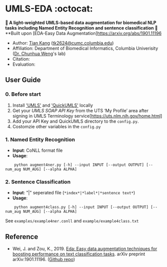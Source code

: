 # UMLS-EDA :octocat: 
**:tada: A light-weighted UMLS-based data augmentation for biomedical NLP tasks including Named Entity Recognition and sentence classification :tada:**  
**Built upon [EDA-Easy Data Augmentation]https://arxiv.org/abs/1901.11196  

* Author: [Tian Kang](http://www.tiankangnlp.com)  (tk2624@cumc.columbia.edu)  
* Affiliation: Department of Biomedical Informatics, Columbia Univerisity ([Dr. Chunhua Weng](http://people.dbmi.columbia.edu/~chw7007/)'s lab)   
* Citation: 
* Evaluation: 


## User Guide  
  
### 0. Before start  
  1) Install ['UMLS'](https://www.nlm.nih.gov/research/umls/licensedcontent/umlsknowledgesources.html) and ['QuickUMLS'](https://github.com/Georgetown-IR-Lab/QuickUMLS) locally 
  2) Get your _UMLS SOAP API Key_ from the UTS ‘My Profile’ area after signing in UMLS Terminology service[https://uts.nlm.nih.gov/home.html]  
  3) Add your API Key and QuickUMLS directory to the `config.py`.   
  4) Costomzie other variables in the `config.py`   
  
### 1. Named Entity Recognition  

 * **Input**: CoNLL format file  
 * **Usage**: 	 
 ```
     python augment4ner.py [-h] --input INPUT [--output OUTPUT] [--num_aug NUM_AUG] [--alpha ALPHA]
 ```
     
### 2. Sentence Classification 

 * **Input**: "|" seperated file (`*index*|*label*|*sentence text*`)  
 * **Usage**: 
 ```
     python augment4class.py [-h] --input INPUT [--output OUTPUT] [--num_aug NUM_AUG] [--alpha ALPHA]
 ```
 
 See `examples/example4ner.conll` and `example/example4class.txt`  
 
 
 ## Reference
 * Wei, J. and Zou, K., 2019. [Eda: Easy data augmentation techniques for boosting performance on text classification tasks](https://arxiv.org/abs/1901.11196). arXiv preprint arXiv:1901.11196. ([Github repo](https://github.com/jasonwei20/eda_nlp.git))
